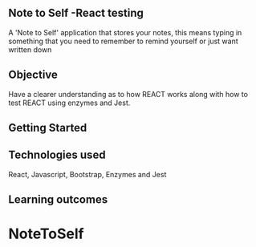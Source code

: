 ## Note to Self -React testing

A 'Note to Self' application that stores your notes, this means typing in something that you need to remember to remind yourself or just want written down

## Objective
Have a clearer understanding as to how REACT works along with how to test REACT using enzymes and Jest.

## Getting Started


## Technologies used

React, Javascript, Bootstrap, Enzymes and Jest


## Learning outcomes
# NoteToSelf
